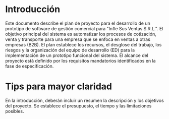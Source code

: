 # Introducción
Este documento describe el plan de proyecto para el desarrollo de un prototipo de software de gestión comercial para "Infle Sus Ventas S.R.L.". El objetivo principal del sistema es automatizar los procesos de cotización, venta y transporte para una empresa que se enfoca en ventas a otras empresas (B2B). El plan establece los recursos, el desglose del trabajo, los riesgos y la organización del equipo de desarrollo (ED) para la implementación de un prototipo funcional del sistema. El alcance del proyecto está definido por los requisitos mandatorios identificados en la fase de especificación.


# Tips para mayor claridad
En la introducción, deberán incluir un resumen la descripción y los objetivos del proyecto. Se establece el presupuesto, el tiempo y las limitaciones posibles.
